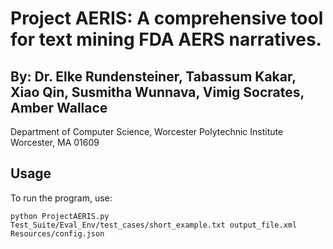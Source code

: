 # Project AERIS: A comprehensive tool for text mining FDA AERS narratives.

## By: Dr. Elke Rundensteiner, Tabassum Kakar, Xiao Qin, Susmitha Wunnava, Vimig Socrates, Amber Wallace

Department of Computer Science, Worcester Polytechnic Institute
Worcester, MA 01609

## Usage

To run the program, use:

````
python ProjectAERIS.py Test_Suite/Eval_Env/test_cases/short_example.txt output_file.xml Resources/config.json
````